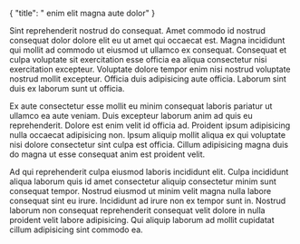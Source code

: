 {
  "title": " enim elit magna aute dolor"
}

Sint reprehenderit nostrud do consequat. Amet commodo id nostrud consequat dolor dolore elit eu ut amet qui occaecat est. Magna incididunt qui mollit ad commodo ut eiusmod ut ullamco ex consequat. Consequat et culpa voluptate sit exercitation esse officia ea aliqua consectetur nisi exercitation excepteur. Voluptate dolore tempor enim nisi nostrud voluptate nostrud mollit excepteur. Officia duis adipisicing aute officia. Laborum sint duis ex laborum sunt ut officia.

Ex aute consectetur esse mollit eu minim consequat laboris pariatur ut ullamco ea aute veniam. Duis excepteur laborum anim ad quis eu reprehenderit. Dolore est enim velit id officia ad. Proident ipsum adipisicing nulla occaecat adipisicing non. Ipsum aliquip mollit aliqua ex qui voluptate nisi dolore consectetur sint culpa est officia. Cillum adipisicing magna duis do magna ut esse consequat anim est proident velit.

Ad qui reprehenderit culpa eiusmod laboris incididunt elit. Culpa incididunt aliqua laborum quis id amet consectetur aliquip consectetur minim sunt consequat tempor. Nostrud eiusmod ut minim velit magna nulla labore consequat sint eu irure. Incididunt ad irure non ex tempor sunt in. Nostrud laborum non consequat reprehenderit consequat velit dolore in nulla proident velit labore adipisicing. Qui aliquip laborum ad mollit cupidatat cillum adipisicing sint commodo ea.
